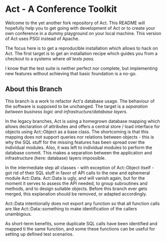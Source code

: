 # Act - A Conference Toolkit

Welcome to the yet another fork repository of Act. This README will
hopefully help you to get going with development of Act or to create
your own conference in a dummy playground on your local machine. This
version of Act uses PSGI instead of Apache.

The focus here is to get a reproducible installation which allows to
hack on Act.  The first target is to get an installation recipe which
guides you from a checkout to a systems where *all tests pass.*

I know that the test suite is neither perfect nor complete, but
implementing new features without achieving that basic foundation is a
no-go.

## About this Branch

This branch is a work to refactor Act's database usage.  The behaviour
of the software is supposed to be unchanged.  The target is a
*separation between business logic and infrastructure/database layers.*

In the legacy branches, Act is using a homegrown database mapping
which allows declaration of attributes and offers a central store /
load interface for objects using Act::Object as a base class.  The
shortcoming is that this mapping does not support queries nor
relations between objects - this is why the SQL stuff for the missing
features has been spread over the individual modules.  Also, it was
left to individual modules to perform the database commit.  This makes
a separation between the application and infrastructure (here:
database) layers impossible.

In the intermediate step all classes - with exception of Act::Object
itself - got rid of their SQL stuff in favor of API calls to the new
and ephemeral module Act::Data.  Act::Data is ugly, and will vanish
again, but for the moment it serves to assess the API needed, to group
subroutines and methods, and to design suitable objects.  Before this
branch ever gets merged, this explanation should be removed, or
adapted accordingly.

Act::Data intentionally does not export any function so that all
function calls are like Act::Data::something to make identification of
the callers unambigous.

As short-term benefits, some duplicate SQL calls have been identified
and mapped ti the same function, and some these functions can be
useful for setting up defined test scenarios.
